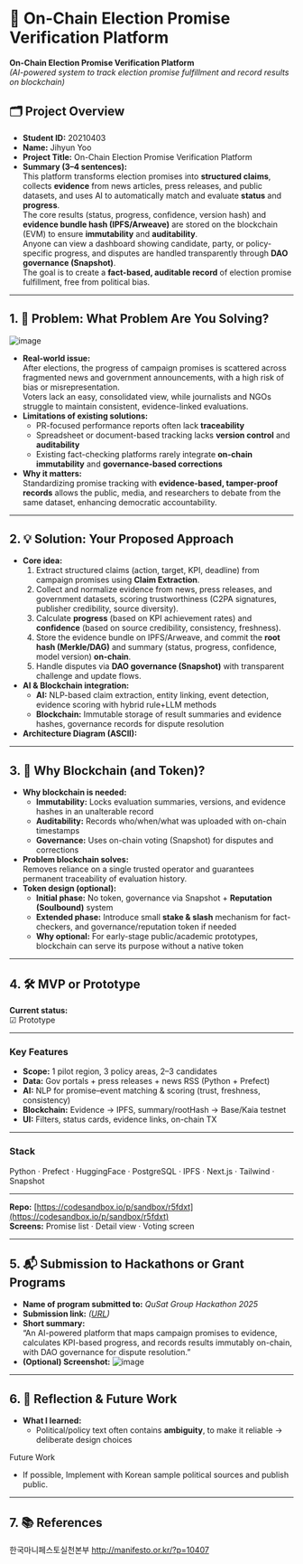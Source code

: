 # 🚀 On-Chain Election Promise Verification Platform
**On-Chain Election Promise Verification Platform**  
*(AI-powered system to track election promise fulfillment and record results on blockchain)*

## 🗂️ Project Overview
- **Student ID:** 20210403 
- **Name:**   Jihyun Yoo
- **Project Title:** On-Chain Election Promise Verification Platform  
- **Summary (3–4 sentences):**  
  This platform transforms election promises into **structured claims**, collects **evidence** from news articles, press releases, and public datasets, and uses AI to automatically match and evaluate **status** and **progress**.  
  The core results (status, progress, confidence, version hash) and **evidence bundle hash (IPFS/Arweave)** are stored on the blockchain (EVM) to ensure **immutability** and **auditability**.  
  Anyone can view a dashboard showing candidate, party, or policy-specific progress, and disputes are handled transparently through **DAO governance (Snapshot)**.  
  The goal is to create a **fact-based, auditable record** of election promise fulfillment, free from political bias.

---

## 1. 🧩 Problem: What Problem Are You Solving?
![image](https://hackmd.io/_uploads/r1ONNYtuel.png)

- **Real-world issue:**  
  After elections, the progress of campaign promises is scattered across fragmented news and government announcements, with a high risk of bias or misrepresentation.  
  Voters lack an easy, consolidated view, while journalists and NGOs struggle to maintain consistent, evidence-linked evaluations.
- **Limitations of existing solutions:**  
  - PR-focused performance reports often lack **traceability**  
  - Spreadsheet or document-based tracking lacks **version control** and **auditability**  
  - Existing fact-checking platforms rarely integrate **on-chain immutability** and **governance-based corrections**
- **Why it matters:**  
  Standardizing promise tracking with **evidence-based, tamper-proof records** allows the public, media, and researchers to debate from the same dataset, enhancing democratic accountability.

---

## 2. 💡 Solution: Your Proposed Approach
- **Core idea:**  
  1) Extract structured claims (action, target, KPI, deadline) from campaign promises using **Claim Extraction**.  
  2) Collect and normalize evidence from news, press releases, and government datasets, scoring trustworthiness (C2PA signatures, publisher credibility, source diversity).  
  3) Calculate **progress** (based on KPI achievement rates) and **confidence** (based on source credibility, consistency, freshness).  
  4) Store the evidence bundle on IPFS/Arweave, and commit the **root hash (Merkle/DAG)** and summary (status, progress, confidence, model version) **on-chain**.  
  5) Handle disputes via **DAO governance (Snapshot)** with transparent challenge and update flows.
- **AI & Blockchain integration:**  
  - **AI:** NLP-based claim extraction, entity linking, event detection, evidence scoring with hybrid rule+LLM methods  
  - **Blockchain:** Immutable storage of result summaries and evidence hashes, governance records for dispute resolution
- **Architecture Diagram (ASCII):**


---

## 3. 🔗 Why Blockchain (and Token)?
- **Why blockchain is needed:**  
  - **Immutability:** Locks evaluation summaries, versions, and evidence hashes in an unalterable record  
  - **Auditability:** Records who/when/what was uploaded with on-chain timestamps  
  - **Governance:** Uses on-chain voting (Snapshot) for disputes and corrections
- **Problem blockchain solves:**  
  Removes reliance on a single trusted operator and guarantees permanent traceability of evaluation history.
- **Token design (optional):**  
  - **Initial phase:** No token, governance via Snapshot + **Reputation (Soulbound)** system  
  - **Extended phase:** Introduce small **stake & slash** mechanism for fact-checkers, and governance/reputation token if needed  
  - **Why optional:** For early-stage public/academic prototypes, blockchain can serve its purpose without a native token

---
## 4. 🛠️ MVP or Prototype

**Current status:**  
☑ Prototype

---

### **Key Features**
- **Scope:** 1 pilot region, 3 policy areas, 2–3 candidates  
- **Data:** Gov portals + press releases + news RSS (Python + Prefect)  
- **AI:** NLP for promise–event matching & scoring (trust, freshness, consistency)  
- **Blockchain:** Evidence → IPFS, summary/rootHash → Base/Kaia testnet  
- **UI:** Filters, status cards, evidence links, on-chain TX

---

### **Stack**
Python · Prefect · HuggingFace · PostgreSQL · IPFS · Next.js · Tailwind · Snapshot

---

**Repo:** [https://codesandbox.io/p/sandbox/r5fdxt](https://codesandbox.io/p/sandbox/r5fdxt)  
**Screens:** Promise list · Detail view · Voting screen

---

## 5. 📬 Submission to Hackathons or Grant Programs
- **Name of program submitted to:** *QuSat Group Hackathon 2025*  
- **Submission link:** *([URL](https://devpost.com/software/promisechains))*  
- **Short summary:**  
  “An AI-powered platform that maps campaign promises to evidence, calculates KPI-based progress, and records results immutably on-chain, with DAO governance for dispute resolution.”  
- **(Optional) Screenshot:** ![image](https://hackmd.io/_uploads/HJZNXYt_xg.png)


---

## 6. 🤔 Reflection & Future Work
- **What I learned:**  
  - Political/policy text often contains **ambiguity**, to make it reliable -> deliberate design choices 

Future Work
- If possible, Implement with Korean sample political sources and publish public.

---

## 7. 📚 References
한국마니페스토실천본부 http://manifesto.or.kr/?p=10407